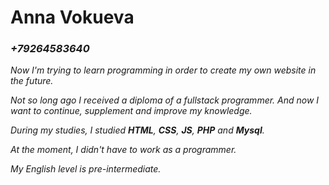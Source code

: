 # **Anna Vokueva**

### **_+79264583640_**

_Now I'm trying to learn programming in order to create my own website in the future._

_Not so long ago I received a diploma of a fullstack programmer. And now I want to continue, supplement and improve my knowledge._

_During my studies, I studied **HTML**, **CSS**, **JS**, **PHP** and **Mysql**._

_At the moment, I didn't have to work as a programmer._

_My English level is pre-intermediate._
